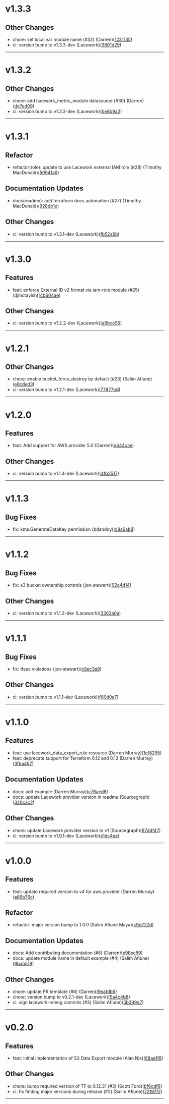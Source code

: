 # v1.3.3

## Other Changes
* chore: set local var module name (#32) (Darren)([1231135](https://github.com/lacework/terraform-aws-s3-data-export/commit/12311359ed8c2605a3b657c8a64731a70ea72e8a))
* ci: version bump to v1.3.3-dev (Lacework)([3801d29](https://github.com/lacework/terraform-aws-s3-data-export/commit/3801d29cccf7947d35c6e32990c99e19aaed8370))
---
# v1.3.2

## Other Changes
* chore: add lacework_metric_module datasource (#30) (Darren)([de7ed09](https://github.com/lacework/terraform-aws-s3-data-export/commit/de7ed096510faae7154903785648a7eaf4a8e1a2))
* ci: version bump to v1.3.2-dev (Lacework)([be8b9a2](https://github.com/lacework/terraform-aws-s3-data-export/commit/be8b9a2c360b770f8d44ef0622f421c75155117d))
---
# v1.3.1

## Refactor
* refactor(role): update to use Lacework external IAM role (#28) (Timothy MacDonald)([50941a6](https://github.com/lacework/terraform-aws-s3-data-export/commit/50941a618b8513441a9b243aa183de2e4b5e3a85))
## Documentation Updates
* docs(readme): add terraform docs automation (#27) (Timothy MacDonald)([928db1e](https://github.com/lacework/terraform-aws-s3-data-export/commit/928db1ebfe101211c6dfee9b4053a94c1d1fb73e))
## Other Changes
* ci: version bump to v1.3.1-dev (Lacework)([fb52a9b](https://github.com/lacework/terraform-aws-s3-data-export/commit/fb52a9be5081144b1b5b08d09eba3f4778d077e0))
---
# v1.3.0

## Features
* feat: enforce External ID v2 format via iam-role module (#25) (djmctavish)([4b604ae](https://github.com/lacework/terraform-aws-s3-data-export/commit/4b604ae195b281638f90868099fd43b4d2ff632e))
## Other Changes
* ci: version bump to v1.2.2-dev (Lacework)([a8bce95](https://github.com/lacework/terraform-aws-s3-data-export/commit/a8bce95307cb23bbe63b8f89e8935c1488dca0cc))
---
# v1.2.1

## Other Changes
* chore: enable bucket_force_destroy by default (#23) (Salim Afiune)([e6cded3](https://github.com/lacework/terraform-aws-s3-data-export/commit/e6cded3a3e2bb46e9d317b1c8c5c6d6ae4c41ab2))
* ci: version bump to v1.2.1-dev (Lacework)([77877b8](https://github.com/lacework/terraform-aws-s3-data-export/commit/77877b8ce31e0074404b06e05c7cf7cdfff184cc))
---
# v1.2.0

## Features
* feat: Add support for AWS provider 5.0 (Darren)([e444cae](https://github.com/lacework/terraform-aws-s3-data-export/commit/e444caecfb1283b574cf5a8cdb80d02696b53cc2))
## Other Changes
* ci: version bump to v1.1.4-dev (Lacework)([4fb2517](https://github.com/lacework/terraform-aws-s3-data-export/commit/4fb2517f9d839a1312063fefbd0d1b06ab8080fa))
---
# v1.1.3

## Bug Fixes
* fix: kms:GenerateDataKey permission (bdandoy)([c8a6ab8](https://github.com/lacework/terraform-aws-s3-data-export/commit/c8a6ab855e2a12ee6457b4f8acad2b15c26ee50d))
---
# v1.1.2

## Bug Fixes
* fix: s3 bucket ownership controls (jon-stewart)([92a4d14](https://github.com/lacework/terraform-aws-s3-data-export/commit/92a4d14b9781c33e84726fc1c6df96e07ce43769))
## Other Changes
* ci: version bump to v1.1.2-dev (Lacework)([3363a0a](https://github.com/lacework/terraform-aws-s3-data-export/commit/3363a0ad192d4d0e62f4287f92bd3f77ae5899a3))
---
# v1.1.1

## Bug Fixes
* fix: tfsec violations (jon-stewart)([c8ec3a9](https://github.com/lacework/terraform-aws-s3-data-export/commit/c8ec3a93bca4cbb6bf65d5fa6a6c6606fa8284a1))
## Other Changes
* ci: version bump to v1.1.1-dev (Lacework)([f80d0a7](https://github.com/lacework/terraform-aws-s3-data-export/commit/f80d0a76fc0f0a45dc9345a219b666ac0b753714))
---
# v1.1.0

## Features
* feat: use lacework_data_export_rule resource (Darren Murray)([1ef8295](https://github.com/lacework/terraform-aws-s3-data-export/commit/1ef829591062ae44fc23bc28630d590733151da7))
* feat: deprecate support for Terraform 0.12 and 0.13 (Darren Murray)([3fba467](https://github.com/lacework/terraform-aws-s3-data-export/commit/3fba4678a488b2d2df99bd9c396a1e0321eee2c7))
## Documentation Updates
* docs: add example (Darren Murray)([c76aed6](https://github.com/lacework/terraform-aws-s3-data-export/commit/c76aed60f9282f6d8a5622649a8a48bcef8dd327))
* docs: update Lacework provider version in readme (Sourcegraph)([320cac2](https://github.com/lacework/terraform-aws-s3-data-export/commit/320cac266ee32d4924377b9fca52ed4728612842))
## Other Changes
* chore: update Lacework provider version to v1 (Sourcegraph)([67d4f47](https://github.com/lacework/terraform-aws-s3-data-export/commit/67d4f47479f0b9b29bea0724de1dd11b46d08057))
* ci: version bump to v1.0.1-dev (Lacework)([e1dc4ee](https://github.com/lacework/terraform-aws-s3-data-export/commit/e1dc4eec859bd807ecb5039f01023df954d099e1))
---
# v1.0.0

## Features
* feat: update required version to v4 for aws provider (Darren Murray)([a66b76c](https://github.com/lacework/terraform-aws-s3-data-export/commit/a66b76c31177c1236a60d19c7d262f43bba89847))
## Refactor
* refactor: major version bump to 1.0.0 (Salim Afiune Maya)([c9d722d](https://github.com/lacework/terraform-aws-s3-data-export/commit/c9d722dd9bd3a79c781bac781c8961fe15d815f8))
## Documentation Updates
* docs: Add contributing documentation (#5) (Darren)([e98ec59](https://github.com/lacework/terraform-aws-s3-data-export/commit/e98ec59d0015a940d4d414235858eff2a5e56db5))
* docs: update module name in default example (#4) (Salim Afiune)([9bab518](https://github.com/lacework/terraform-aws-s3-data-export/commit/9bab5187d2e2e7d5c1b9194273d2c00b50e02492))
## Other Changes
* chore: update PR template (#6) (Darren)([9eafdb6](https://github.com/lacework/terraform-aws-s3-data-export/commit/9eafdb695ffae046e273e8b06038fa5ce52b9a71))
* chore: version bump to v0.2.1-dev (Lacework)([5a4c4b8](https://github.com/lacework/terraform-aws-s3-data-export/commit/5a4c4b81b8028a0245c842006bd8cbf34bf2b6f8))
* ci: sign lacework-releng commits (#3) (Salim Afiune)([5b399d7](https://github.com/lacework/terraform-aws-s3-data-export/commit/5b399d7725818d3cc99df4d2dc6781b7be83317c))
---
# v0.2.0

## Features
* feat: initial implementation of S3 Data Export module (Alan Nix)([68ae1f8](https://github.com/lacework/terraform-aws-s3-data-export/commit/68ae1f87f5bcc591d2f3a0a89c6645d28b563758))
## Other Changes
* chore: bump required version of TF to 0.12.31 (#3) (Scott Ford)([bf6cdf6](https://github.com/lacework/terraform-aws-s3-data-export/commit/bf6cdf68a271cc49560dd66bb60fd590b0b1328c))
* ci: fix finding major versions during release (#2) (Salim Afiune)([72197f2](https://github.com/lacework/terraform-aws-s3-data-export/commit/72197f2f20bf5d67710a2bc2d38d4844427e6d77))
---
